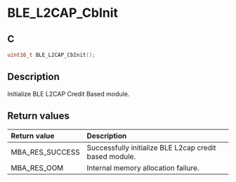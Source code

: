 # BLE_L2CAP_CbInit

## C

```c
uint16_t BLE_L2CAP_CbInit();
```

## Description

Initialize BLE L2CAP Credit Based module.

## Return values

|Return value|Description|
|:---|:---|
MBA_RES_SUCCESS|Successfully initialize BLE L2cap credit based module.|
MBA_RES_OOM|Internal memory allocation failure.|
